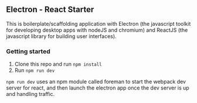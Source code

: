 ## Electron - React Starter
This is boilerplate/scaffolding application with Electron (the javascript toolkit for developing desktop apps with nodeJS and chromium) and ReactJS (the javascript library for building user interfaces).

### Getting started
1. Clone this repo and run `npm install`
2. Run `npm run dev`

`npm run dev` uses an npm module called foreman to start the webpack dev server for react, and then launch the electron app once the dev server is up and handling traffic.
